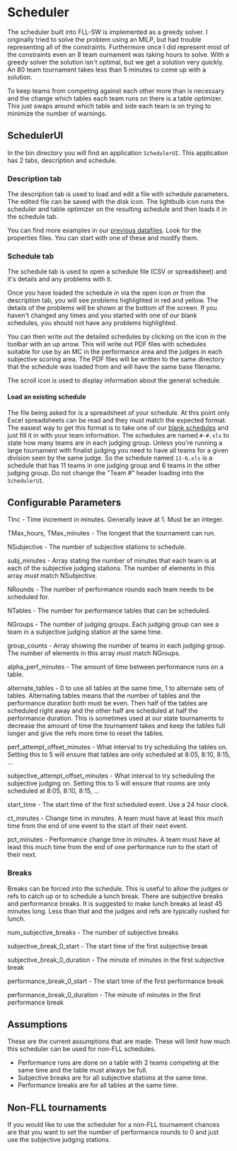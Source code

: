 # Scheduler

The scheduler built into FLL-SW is implemented as a greedy solver. I
originally tried to solve the problem using an MILP, but had trouble
representing all of the constraints. Furthermore once I did represent most
of the constraints even an 8 team ournament was taking hours to solve. With
a greedy solver the solution isn't optimal, but we get a solution very
quickly. An 80 team tournament takes less than 5 minutes to come up with a solution.

To keep teams from competing against each other more than is necessary and
the change which tables each team runs on there is a table optimizer. This
just swaps around which table and side each team is on trying to minimize
the number of warnings.


## SchedulerUI

In the bin directory you will find an application `SchedulerUI`. This application has 2 tabs, description and schedule.

### Description tab

The description tab is used to load and edit a file with schedule parameters. The edited file can be saved with the disk icon. The lightbulb icon runs the scheduler and table optimizer on the resulting schedule and then loads it in the schedule tab.

You can find more examples in our [previous datafiles](../../scheduling/blank-schedules). Look for the properties files. You can start with one of these and modify them.

### Schedule tab

The schedule tab is used to open a schedule file (CSV or spreadsheet) and
it's details and any problems with it.

Once you have loaded the schedule in via the open icon or from the description tab, you will see problems highlighted in red and yellow. The details of the problems will be shown at the bottom of the screen. If you haven't changed any times and you started with one of our blank schedules, you should not have any problems highlighted.

You can then write out the detailed schedules by clicking on the icon in the toolbar with an up arrow. This will write out PDF files with schedules suitable for use by an MC in the performance area and the judges in each subjective scoring area. The PDF files will be written to the same directory that the schedule was loaded from and will have the same base filename.

The scroll icon is used to display information about the general schedule. 

#### Load an existing schedule
The file being asked for is a spreadsheet of your schedule. At this point only Excel spreadsheets can be read and they must match the expected format. The easiest way to get this format is to take one of our [blank schedules](../../scheduling/datafiles) and just fill it in with your team information. The schedules are named `#-#.xls` to state how many teams are in each judging group. Unless you're running a large tournament with finalist judging you need to have all teams for a given division seen by the same judge. So the schedule named `11-6.xls` is a schedule that has 11 teams in one judging group and 6 teams in the other judging group. Do not change the "Team #" header loading into the `SchedulerUI`.


## Configurable Parameters

TInc - Time increment in minutes. Generally leave at 1. Must be an integer.

TMax\_hours, TMax\_minutes - The longest that the tournament can run.

NSubjective - The number of subjective stations to schedule.

subj\_minutes - Array stating the number of minutes that each team is at
each of the subjective judging stations. The number of elements in this
array *must* match NSubjective.

NRounds - The number of performance rounds each team needs to be scheduled for.

NTables - The number for performance tables that can  be scheduled.

NGroups - The number of judging groups. Each judging group can see a team in a subjective judging station at the same time.

group_counts - Array showing the number of teams in each judging group. The number of elements in this array *must* match NGroups.

alpha\_perf\_minutes - The amount of time between performance runs on a table.

alternate\_tables - 0 to use all tables at the same time, 1 to alternate
sets of tables. Alternating tables means that the number of tables and the
performance duration both must be even. Then half of the tables are
scheduled right away and the other half are scheduled at half the
performance duration. This is sometimes used at our state tournaments to
decrease the amount of time the tournament takes and keep the tables full
longer and give the refs more time to reset the tables.

perf\_attempt\_offset\_minutes - What interval to try scheduling the tables
on. Setting this to 5 will ensure that tables are only scheduled at 8:05,
8:10, 8:15, ...

subjective\_attempt\_offset\_minutes - What interval to try scheduling the
subjective judging on. Setting this to 5 will ensure that rooms are only
scheduled at 8:05, 8:10, 8:15, ...

start\_time - The start time of the first scheduled event. Use a 24 hour clock.

ct\_minutes - Change time in minutes. A team must have at least this much time from the end of one event to the start of their next event.

pct\_minutes - Performance change time in minutes. A team must have at least this much time from the end of one performance run to the start of their next.

### Breaks

Breaks can be forced into the schedule. This is useful to allow the judges
or refs to catch up or to schedule a lunch break. There are subjective
breaks and performance breaks. It is suggested to make lunch breaks at
least 45 minutes long. Less than that and the judges and refs are typically
rushed for lunch.

num\_subjective\_breaks - The number of subjective breaks

subjective\_break\_0\_start - The start time of the first subjective break

subjective\_break\_0\_duration - The minute of minutes in the first subjective break

performance\_break\_0\_start - The start time of the first performance break

performance\_break\_0\_duration - The minute of minutes in the first performance break

## Assumptions

These are the current assumptions that are made. These will limit how much
this scheduler can be used for non-FLL schedules.

  * Performance runs are done on a table with 2 teams competing at the same
    time and the table must always be full.
  * Subjective breaks are for all subjective stations at the same time.
  * Performance breaks are for all tables at the same time.

## Non-FLL tournaments

If you would like to use the scheduler for a non-FLL tournament chances are
that you want to set the number of performance rounds to 0 and just use the
subjective judging stations.
